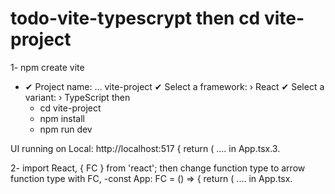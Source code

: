 # todo-vite-typescrypt then   cd vite-project
1- npm create vite
- ✔ Project name: … vite-project
✔ Select a framework: › React
✔ Select a variant: › TypeScript
then   
  - cd vite-project
  - npm install
  - npm run dev

UI running on   Local:   http://localhost:517 {
return (  .... in App.tsx.3.


2- import React, { FC } from 'react'; then change function type to arrow function type with FC,
-const App: FC = () => {
return (  .... in App.tsx.
